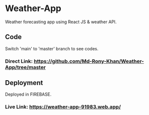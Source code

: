 # Weather-App
Weather forecasting app using React JS &amp; weather API. 
## Code
Switch 'main' to 'master' branch to see codes.
### Direct Link: https://github.com/Md-Rony-Khan/Weather-App/tree/master
## Deployment
Deployed in FIREBASE.
### Live Link: https://weather-app-91983.web.app/

